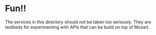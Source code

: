 # Fun!!

The services in this directory should not be taken too seriously.  They are
testbeds for experimenting with APIs that can be build on top of Mozart.
